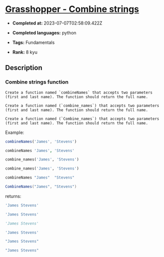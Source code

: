 # [Grasshopper - Combine strings](https://www.codewars.com/kata/55f73f66d160f1f1db000059)

- **Completed at:** 2023-07-07T02:58:09.422Z

- **Completed languages:** python

- **Tags:** Fundamentals

- **Rank:** 8 kyu

## Description

### Combine strings function
```if:coffeescript,haskell,javascript
Create a function named `combineNames` that accepts two parameters (first and last name). The function should return the full name.
```
```if:python,ruby
Create a function named (`combine_names`) that accepts two parameters (first and last name). The function should return the full name.
```
```if:csharp
Create a function named (`Combine_names`) that accepts two parameters (first and last name). The function should return the full name.
```

Example: 
```javascript
combineNames('James', 'Stevens')
```
```coffeescript
combineNames 'James', 'Stevens'
```
```python
combine_names('James', 'Stevens')
```
```ruby
combine_names('James', 'Stevens')
```
```haskell
combineNames "James"  "Stevens"
```
```csharp
CombineNames("James", "Stevens")
```
returns:
```javascript
'James Stevens'
```
```coffeescript
'James Stevens'
```
```python
'James Stevens'
```
```ruby
'James Stevens'
```
```haskell
"James Stevens"
```
```csharp
"James Stevens"
```
